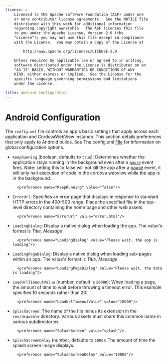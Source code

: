```yaml
---
license: >
    Licensed to the Apache Software Foundation (ASF) under one
    or more contributor license agreements.  See the NOTICE file
    distributed with this work for additional information
    regarding copyright ownership.  The ASF licenses this file
    to you under the Apache License, Version 2.0 (the
    "License"); you may not use this file except in compliance
    with the License.  You may obtain a copy of the License at

        http://www.apache.org/licenses/LICENSE-2.0

    Unless required by applicable law or agreed to in writing,
    software distributed under the License is distributed on an
    "AS IS" BASIS, WITHOUT WARRANTIES OR CONDITIONS OF ANY
    KIND, either express or implied.  See the License for the
    specific language governing permissions and limitations
    under the License.

title: Android Configuration
---
```


# Android Configuration

The `config.xml` file controls an app's basic settings that apply
across each application and CordovaWebView instance. This section
details preferences that only apply to Android builds. See The
config.xml [File](../../../cordova/file/fileobj/fileobj.html) for information on global configuration options.

- `KeepRunning` (boolean, defaults to `true`): Determines whether the
  application stays running in the background even after a [`pause`](../../../cordova/events/events.pause.html)
  event fires. Note: setting this to false will not kill the app after
  a [pause](../../../cordova/events/events.pause.html) event, it will only halt execution of code in the cordova
  webview while the app is in the background.

        <preference name="KeepRunning" value="false"/>

- `ErrorUrl`: Specifies an error page that displays in response to
  standard HTTP errors in the 400-500 range. Place the specified file
  in the top-level directory containing the home page and other web
  assets.

        <preference name="ErrorUrl" value="error.html"/>

- `LoadingDialog`: Display a native dialog when loading the app. The
  value's format is _Title, Message_

        <preference name="LoadingDialog" value="Please wait, the app is loading"/>

- `LoadingPageDialog`: Display a native dialog when loading sub-pages
  within an app. The value's format is _Title, Message_

        <preference name="LoadingPageDialog" value="Please wait, the data is loading"/>

- `LoadUrlTimeoutValue` (number, default is `20000`): When loading a
  page, the amount of time to wait before throwing a timeout error.
  This example specifies 10 seconds rather than 20:

        <preference name="LoadUrlTimeoutValue" value="10000"/>

- `SplashScreen`: The name of the file minus its extension in the
  `res/drawable` directory.  Various assets must share this common
  name in various subdirectories.

        <preference name="SplashScreen" value="splash"/>

- `SplashScreenDelay` (number, defaults to `5000`): The amount of
  time the splash screen image displays.

        <preference name="SplashScreenDelay" value="10000"/>

